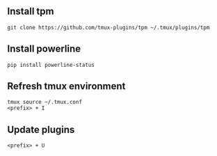 ## Install tpm
```
git clone https://github.com/tmux-plugins/tpm ~/.tmux/plugins/tpm
```

## Install powerline
```
pip install powerline-status
```

## Refresh tmux environment
```
tmux source ~/.tmux.conf 
<prefix> + I
```

## Update plugins
```
<prefix> + U
```
